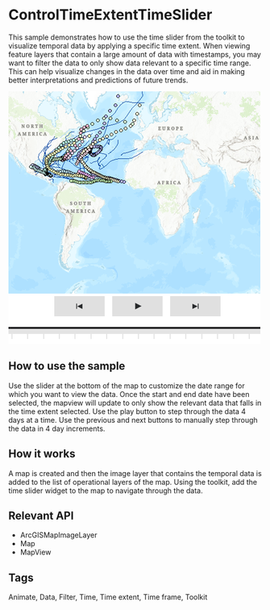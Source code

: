 # ControlTimeExtentTimeSlider

This sample demonstrates how to use the time slider from the toolkit to visualize temporal data by applying a specific time extent.
When viewing feature layers that contain a large amount of data with timestamps, you may want to filter the data to only show data relevant to a specific time range. This can help visualize changes in the data over time and aid in making better interpretations and predictions of future trends.


![](screenshot.png)

## How to use the sample

Use the slider at the bottom of the map to customize the date range for which you want to view the data. Once the start and end date have been selected, the mapview will update to only show the relevant data that falls in the time extent selected. 
Use the play button to step through the data 4 days at a time. Use the previous and next buttons to manually step through the data in 4 day increments.

## How it works
A map is created and then the image layer that contains the temporal data is added to the list of operational layers of the map. Using the toolkit, add the time slider widget to the map to navigate through the data.

## Relevant API
- ArcGISMapImageLayer
- Map
- MapView

## Tags
Animate, Data, Filter, Time, Time extent, Time frame, Toolkit
